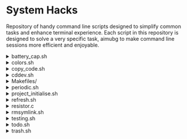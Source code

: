 # System Hacks
Repository of handy command line scripts designed to simplify common tasks and
enhance terminal experience. Each script in this repository is designed to solve
a very specific task, aimubg to make command line sessions more efficient and
enjoyable. 


<details>
<summary>battery_cap.sh</summary>
Limit laptop battery from overcharging. Define maximum charge limit within the 
script and if the model's supported, the script will enable systemd service to 
limit charging over your specified limit.

</details>


<details>
<summary>colors.sh</summary>
Displays all terminal colors along with their escape character codes. Offers a
visual representation of various color combinations for customisation.

![physicalModel](/screenshots/colors.png)
</details>


<details>
<summary>copy_code.sh</summary>
Copy all code of a specified type to clipboard. Would be extremely helpful when
trying to share code where uploading files is not convenient/possible.

![physicalModel](/screenshots/copy_code.png)
</details>


<details>
<summary>cddev.sh</summary>
More convenient way to edit common dev files from within any subdirectory 
within the project. For example edit main file from anywhere within the project
filestructure.

</details>


<details>
<summary>Makefiles/</summary>
Directory consisting of general makefile templates that should be sufficient for
most purposes. 

</details>


<details>
<summary>periodic.sh</summary>
Displays the Periodic Table with color coding for different groups. Provides a
visually appealing representation of chemical elements organised by their atomic
numbers and properties.

![physicalModel](/screenshots/periodic.png)
</details>


<details>
<summary>project_initialise.sh</summary>
Automates project setup tasks, including directory creation, Git initialisation,
README file generation, language-specific setup, and .gitignore configuration.
Simplifies the process of starting new software projects.

![physicalModel](/screenshots/project_initialise.png)
</details>


<details>
<summary>refresh.sh</summary>
Clears cache and displays memory usage before and after cache clearing. Provides
a quick overview of system memory usage, including total, used, free, shared,
and buffer/cache memory.


![physicalModel](/screenshots/refresh.png)
</details>


<details>
<summary>resistor.c</summary>
Gives resistance values for band colors. If provided with specific bands (e.g.,
blue red green gold), it will output the corresponding resistance value. With no
parameters, it will display a table of all band colors and their corresponding
values.

![physicalModel](/screenshots/resistor.png)
</details>


<details>
<summary>rmsymlink.sh</summary>
Script designed to remove symbolic links and their target files. It ensures a
clean deletion process, first deleting the symbolic link itself and then, if
applicable, the target file it points to. 

![physicalModel](/screenshots/rmsymlink.png)
</details>


<details>
<summary>testing.sh</summary>
Script to prevent having 100s of testing temporary directories within Project
or even ~. This script works with project_initialise to create a testX dir
within /tmp/ for temporary usecase.

![physicalModel](/screenshots/testing.png)
</details>


<details>
<summary>todo.sh</summary>
Maintains an organised library of todo files at a specified location. Opens a
todo file associated with the current project or directory in the default
editor.

![physicalModel](/screenshots/todo.png)
</details>


<details>
<summary>trash.sh</summary>
Moves files and directories to the system's trash directory instead of
permanently deleting them. Mimics the behavior of graphical environment trash
systems from the terminal, providing an opportunity to restore or permanently
delete files later.

![physicalModel](/screenshots/trash.png)
</details>

